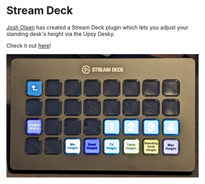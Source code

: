 # Stream Deck

[Josh Olsen](https://github.com/zeel01) has created a Stream Deck plugin which lets you adjust your standing desk's height via the Upsy Desky.

Check it out [here](https://github.com/zeel01/upsy-sd-plugin)!

![](./stream-deck.jpg)